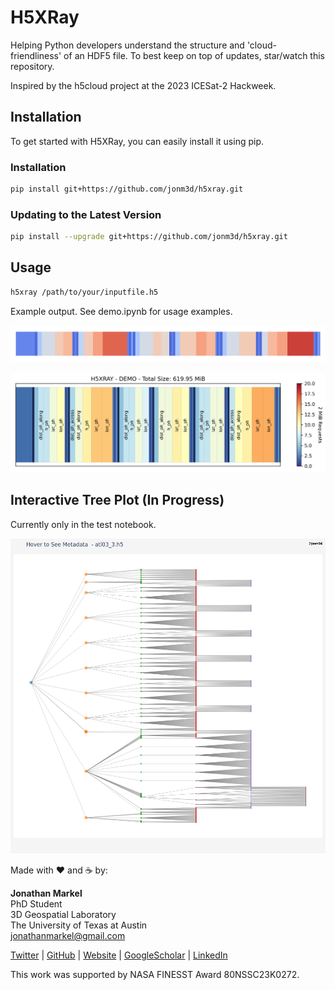 # H5XRay
Helping Python developers understand the structure and 'cloud-friendliness' of an HDF5 file. To best keep on top of updates, star/watch this repository.

Inspired by the h5cloud project at the 2023 ICESat-2 Hackweek.

## Installation
To get started with H5XRay, you can easily install it using pip. 

### Installation

```bash
pip install git+https://github.com/jonm3d/h5xray.git
```

### Updating to the Latest Version
```bash
pip install --upgrade git+https://github.com/jonm3d/h5xray.git
```

## Usage

```bash
h5xray /path/to/your/inputfile.h5
```

Example output. See demo.ipynb for usage examples.

![Default Plot](img/barcode.png)

![Options Plot](img/options_all.png)

## Interactive Tree Plot (In Progress)
Currently only in the test notebook.

![Tree Plot](img/tree.png)

Made with ❤️ and ☕️ by:

__Jonathan Markel__<br />
PhD Student<br /> 
3D Geospatial Laboratory<br />
The University of Texas at Austin<br />
jonathanmarkel@gmail.com<br />

[Twitter](https://twitter.com/jonm3d) | [GitHub](https://github.com/jonm3d) | [Website](http://j3d.space) | [GoogleScholar](https://scholar.google.com/citations?user=KwxwFgYAAAAJ&hl=en) | [LinkedIn](https://www.linkedin.com/in/j-markel/) 

This work was supported by NASA FINESST Award 80NSSC23K0272.

